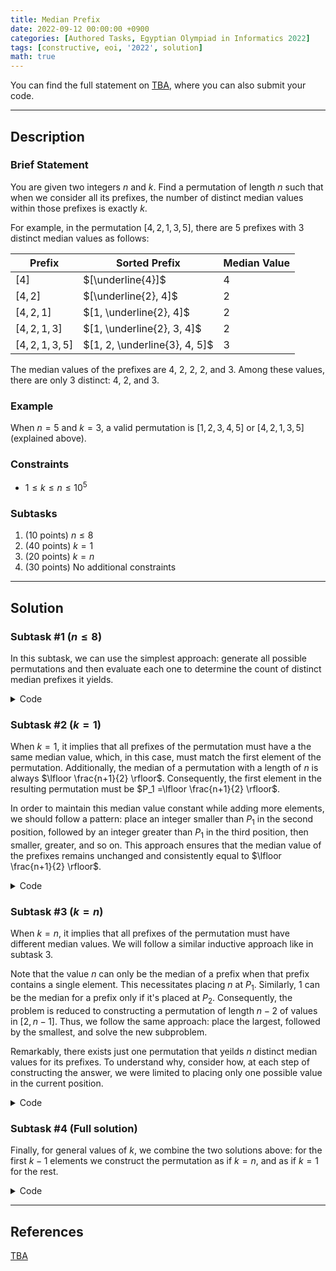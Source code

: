 ```yaml
---
title: Median Prefix
date: 2022-09-12 00:00:00 +0900
categories: [Authored Tasks, Egyptian Olympiad in Informatics 2022]
tags: [constructive, eoi, '2022', solution]
math: true
---
```


You can find the full statement on [TBA](), where you can also submit your code.

---

## Description

### Brief Statement

You are given two integers $n$ and $k$. Find a permutation of length $n$ such that when we consider all its prefixes, the number of distinct median values within those prefixes is exactly $k$. 

For example, in the permutation $[4, 2, 1, 3, 5]$, there are $5$ prefixes with $3$ distinct median values as follows:

| Prefix            | Sorted Prefix                 | Median Value   |
|-------------------|-------------------------------|----------------|
| $[4]$             | $[\underline{4}]$             | $4$            |
| $[4, 2]$          | $[\underline{2}, 4]$          | $2$            |
| $[4, 2, 1]$       | $[1, \underline{2}, 4]$       | $2$            |
| $[4, 2, 1, 3]$    | $[1, \underline{2}, 3, 4]$    | $2$            |
| $[4, 2, 1, 3, 5]$ | $[1, 2, \underline{3}, 4, 5]$ | $3$            |

The median values of the prefixes are $4$, $2$, $2$, $2$, and $3$. Among these values, there are only $3$ distinct: $4$, $2$, and $3$.  

### Example

When $n = 5$ and $k = 3$, a valid permutation is $[1, 2, 3, 4, 5]$ or $[4, 2, 1, 3, 5]$ (explained above).

### Constraints

* $1 \le k \le n \le 10^5$

### Subtasks

1. (10 points) $n \le 8$
2. (40 points) $k = 1$
3. (20 points) $k = n$
4. (30 points) No additional constraints

---

## Solution

### Subtask #1 ($n \le 8$)

In this subtask, we can use the simplest approach: generate all possible permutations and then evaluate each one to determine the count of distinct median prefixes it yields.

<details markdown="1"><summary>Code</summary>

```cpp
vector <int> construct(int n ,int k)
{
    vector <int> p(n);
    iota(p.begin() ,p.end() ,1);
    do{
        set <int> dist;
        for(int i = 0; i < n; i++){
            vector <int> sorted{p.begin() ,p.begin()+i+1};
            sort(sorted.begin() ,sorted.end());
            dist.insert(sorted[i/2]);
        }
        if(dist.size() == k)
            break;
    } while(next_permutation(p.begin() ,p.end()));
    return p;
}
```
</details>

### Subtask #2 ($k = 1$)

When $k = 1$, it implies that all prefixes of the permutation must have a the same median value, which, in this case, must match the first element of the permutation. Additionally, the median of a permutation with a length of $n$ is always $\lfloor \frac{n+1}{2} \rfloor$. Consequently, the first element in the resulting permutation must be $P_1 =\lfloor \frac{n+1}{2} \rfloor$. 

In order to maintain this median value constant while adding more elements, we should follow a pattern: place an integer smaller than $P_1$ in the second position, followed by an integer greater than $P_1$ in the third position, then smaller, greater, and so on. This approach ensures that the median value of the prefixes remains unchanged and consistently equal to $\lfloor \frac{n+1}{2} \rfloor$.

<details markdown="1"><summary>Code</summary>

```cpp
vector <int> construct(int n ,int k)
{
    int l = 1 ,r = n;
    vector <int> p;
    p.push_back((n+1)/2);
    for(int i = 1; i < n; i++){
        if(i%2 == 0)
            p.push_back(l++);
        else
            p.push_back(r--);
    }
    return p;
}
```
</details>

### Subtask #3 ($k = n$)

When $k = n$, it implies that all prefixes of the permutation must have different median values. We will follow a similar inductive approach like in subtask 3. 

Note that the value $n$ can only be the median of a prefix when that prefix contains a single element. This necessitates placing $n$ at $P_1$. Similarly, $1$ can be the median for a prefix only if it's placed at $P_2$. Consequently, the problem is reduced to constructing a permutation of length $n-2$ of values in $[2, n-1]$. Thus, we follow the same approach: place the largest, followed by the smallest, and solve the new subproblem.

Remarkably, there exists just one permutation that yeilds $n$ distinct median values for its prefixes. To understand why, consider how, at each step of constructing the answer, we were limited to placing only one possible value in the current position.

<details markdown="1"><summary>Code</summary>

```cpp
vector <int> construct(int n ,int k)
{
    int l = 1 ,r = n;
    vector <int> p;
    for(int i = 0; i < n; i++){
        if(i%2 == 0)
            p.push_back(r--);
        else
            p.push_back(l++);
    }
    return p;
}
```
</details>

### Subtask #4 (Full solution)

Finally, for general values of $k$, we combine the two solutions above: for the first $k-1$ elements we construct the permutation as if $k = n$, and as if $k = 1$ for the rest.

<details markdown="1"><summary>Code</summary>

```cpp
vector <int> construct(int n ,int k)
{
    int l = 1 ,r = n;
    vector <int> p;
    for(int i = 0; i < k-1; i++)
        p.push_back(i&1? l++ : r--);
    p.push_back((n+1)/2);
    for(int i = k; i < n; i++)
        p.push_back(i&1? r-- : l++);
    return p;
}
```
</details>

---

## References

[TBA]()